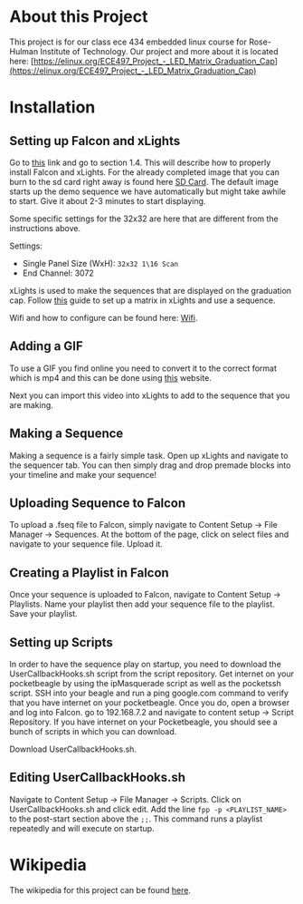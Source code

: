 # About this Project
This project is for our class ece 434 embedded linux course for Rose-Hulman Institute of Technology. Our project and more about it is located here: [https://elinux.org/ECE497_Project_-_LED_Matrix_Graduation_Cap](https://elinux.org/ECE497_Project_-_LED_Matrix_Graduation_Cap)

# Installation

## Setting up Falcon and xLights

Go to [this](https://markayoder.github.io/PRUCookbook/01case/case.html#case_rgb_matrix) link and go to section 1.4. This will describe how to properly install Falcon and xLights. For the already completed image that you can burn to the sd card right away is found here [SD Card](https://github.com/ObbyKing/ece434_linux/tree/master/finalProject/Install). The default image starts up the demo sequence we have automatically but might take awhile to start. Give it about 2-3 minutes to start displaying.

Some specific settings for the 32x32 are here that are different from the instructions above.

Settings:

* Single Panel Size (WxH): `32x32 1\16 Scan`
* End Channel: 3072

xLights is used to make the sequences that are displayed on the graduation cap. Follow [this](https://www.youtube.com/watch?v=9BYLIGVjxrI) guide to set up a matrix in xLights and use a sequence.

Wifi and how to configure can be found here: [Wifi](https://github.com/ObbyKing/ece434_linux/tree/master/finalProject/Internet).

## Adding a GIF
To use a GIF you find online you need to convert it to the correct format which is mp4 and this can be done using [this](https://ezgif.com/gif-to-mp4) website.

Next you can import this video into xLights to add to the sequence that you are making. 

## Making a Sequence

Making a sequence is a fairly simple task. Open up xLights and navigate to the sequencer tab. You can then simply drag and drop premade blocks into your timeline and make your sequence!

## Uploading Sequence to Falcon

To upload a .fseq file to Falcon, simply navigate to Content Setup -> File Manager -> Sequences. At the bottom of the page, click on select files and navigate to your sequence file. Upload it.

## Creating a Playlist in Falcon

Once your sequence is uploaded to Falcon, navigate to Content Setup -> Playlists. Name your playlist then add your sequence file to the playlist. Save your playlist.

## Setting up Scripts

In order to have the sequence play on startup, you need to download the UserCallbackHooks.sh script from the script repository. Get internet on your pocketbeagle by using the ipMasquerade script as well as the pocketssh script.
SSH into your beagle and run a ping google.com command to verify that you have internet on your pocketbeagle. Once you do, open a browser and log into Falcon. go to 192.168.7.2 and navigate to content setup -> Script Repository. If you have internet on your Pocketbeagle, you should see a bunch of scripts in which you can download.

Download UserCallbackHooks.sh.

## Editing UserCallbackHooks.sh

Navigate to Content Setup -> File Manager -> Scripts. Click on UserCallbackHooks.sh and click edit. Add the line `fpp -p <PLAYLIST_NAME>` to the post-start section above the `;;`. This command runs a playlist repeatedly and will execute on startup.

# Wikipedia
The wikipedia for this project can be found [here](https://elinux.org/ECE497_Project_-_LED_Matrix_Graduation_Cap#Executive_Summary).


